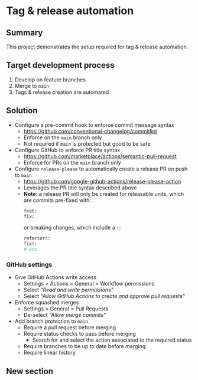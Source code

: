 # Tag & release automation

## Summary

This project demonstrates the setup required for tag & release automation.

## Target development process

1. Develop on feature branches
2. Merge to `main`
3. Tags & release creation are automated

## Solution

- Configure a pre-commit hook to enforce commit message syntax
  - https://github.com/conventional-changelog/commitlint
  - Enforce on the `main` branch only
  - Not required if `main` is protected but good to be safe
- Configure GitHub to enforce PR title syntax
  - https://github.com/marketplace/actions/semantic-pull-request
  - Enforce for PRs on the `main` branch only
- Configure `release-please` to automatically create a release PR on push to `main`
  - https://github.com/google-github-actions/release-please-action
  - Leverages the PR title syntax described above
  - **Note:** a release PR will only be created for releasable units, which are commits pre-fixed with:
    ```sh
    feat:
    fix:
    ```
    or breaking changes, which include a `!`:
    ```bash
    refactor!:
    fix!:
    # etc.
    ```

### GitHub settings

- Give GitHub Actions write access
  - Settings > Actions > General > Workflow permissions
  - Select _"Read and write permissions"_
  - Select _"Allow GitHub Actions to create and approve pull requests"_
- Enforce squashed merges
  - Settings > General > Pull Requests
  - De-select _"Allow merge commits"_
- Add branch protection to `main`
  - Require a pull request before merging
  - Require status checks to pass before merging
    - Search for and select the action associated to the required status
  - Require branches to be up to date before merging
  - Require linear history

## New section
